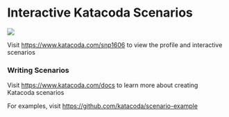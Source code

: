 # Interactive Katacoda Scenarios

[![](http://shields.katacoda.com/katacoda/snp1606/count.svg)](https://www.katacoda.com/snp1606 "Get your profile on Katacoda.com")

Visit https://www.katacoda.com/snp1606 to view the profile and interactive scenarios

### Writing Scenarios
Visit https://www.katacoda.com/docs to learn more about creating Katacoda scenarios

For examples, visit https://github.com/katacoda/scenario-example
